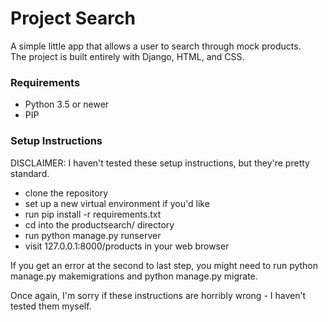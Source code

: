 # Project Search
A simple little app that allows a user to search through mock products.  
The project is built entirely with Django, HTML, and CSS.

### Requirements
* Python 3.5 or newer
* PIP

### Setup Instructions
DISCLAIMER: I haven't tested these setup instructions, but they're pretty standard.
* clone the repository
* set up a new virtual environment if you'd like
* run pip install -r requirements.txt
* cd into the productsearch/ directory
* run python manage.py runserver
* visit 127.0.0.1:8000/products in your web browser

If you get an error at the second to last step, you might need to run 
python manage.py makemigrations and python manage.py migrate.

Once again, I'm sorry if these instructions are horribly wrong - I haven't tested them myself.
